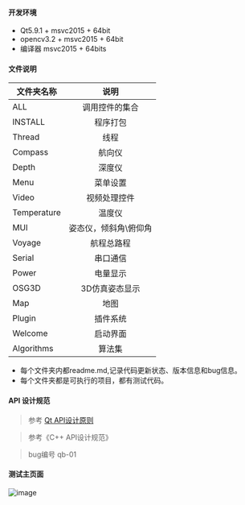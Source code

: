 ﻿#### 开发环境
* Qt5.9.1 + msvc2015 + 64bit
* opencv3.2 + msvc2015 + 64bit
* 编译器 msvc2015 + 64bits

#### 文件说明
			 
| 文件夹名称 | 说明 |
| ---------- | :----: |
|ALL         | 调用控件的集合 
|INSTALL     | 程序打包
|Thread      | 线程
|Compass     | 航向仪    
|Depth       | 深度仪
|Menu        | 菜单设置
|Video       | 视频处理控件
|Temperature | 温度仪
|MUI         | 姿态仪，倾斜角\俯仰角
|Voyage      | 航程总路程
|Serial      | 串口通信
|Power       | 电量显示
|OSG3D       | 3D仿真姿态显示
|Map         | 地图
|Plugin      | 插件系统
|Welcome     | 启动界面
|Algorithms  | 算法集

* 每个文件夹内都readme.md,记录代码更新状态、版本信息和bug信息。
* 每个文件夹都是可执行的项目，都有测试代码。

#### API 设计规范
>参考 [Qt API设计原则](http://wiki.qt.io/API_Design_Principles)

>参考《C++ API设计规范》

>bug编号 qb-01
#### 测试主页面

![image](https://github.com/qbingx/QBX_Widget/blob/2018.5.4/Resource/mainpage.jpg)